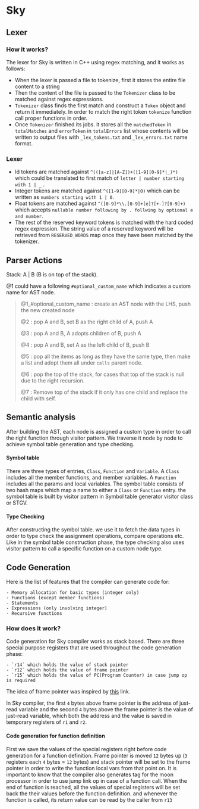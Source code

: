 # Sky
## Lexer
### How it works?
The lexer for Sky is written in C++ using regex matching, and it works as follows:
- When the lexer is passed a file to tokenize, first it stores the entire file content to a string
- Then the content of the file is passed to the `Tokenizer` class to be matched against regex expressions.
- `Tokenizer` class finds the first match and construct a `Token` object and return it immediately. In order to match the right token `tokenize` function call proper functions in order.
-  Once `Tokenizer` finished its jobs. it stores all the `matchedToken` in `totalMatches`  and `errorToken`  in `totalErrors` list whose contents will be written to output files with `_lex_tokens.txt` and `_lex_errors.txt` name format.
    
### Lexer
- Id tokens are matched against `^(([a-z]|[A-Z])+([1-9][0-9]*|_)*)` which could be translated to first match of  `letter | number starting with 1 | _` .
- Integer tokens are matched against `^([1-9][0-9]*|0)` which can be written as `numbers starting with 1 | 0`.
- Float tokens are matched against `^([0-9]*\\.[0-9]+[e]?[+-]?[0-9]+)` which accepts `nullable number following by . follwing by optional e and number`.
- The rest of the reserved keyword tokens is matched with the hard coded regex expression. The string value of a reserved keyword will be retrieved from `RESERVED_WORDS` map once they have been matched by the tokenizer.
    
## Parser Actions

Stack: A | B (B is on top of the stack).

@1 could have a following `#optional_custom_name` which indicates a custom name for AST node.

> @1_#optional_custom_name : create an AST node with the LHS, push the new created node
>
> @2 : pop A and B, set B as the right child of A, push A
>
> @3 : pop A and B, A adopts children of B, push A
>
> @4 : pop A and B, set A as the left child of B, push B
>
> @5 : pop all the items as long as they have the same type, then make a list and adopt them all under `calls` parent node. 
>
> @6 : pop the top of the stack, for cases that top of the stack is null due to the right recursion.
>
> @7 : Remove top of the stack if it only has one child and replace the child with self. 

## Semantic analysis
After building the AST, each node is assigned a custom type in order to call
the right function through visitor pattern. We traverse it node by node to achieve symbol table 
generation and type checking. 
####  Symbol table
There are three types of entries, `Class`, `Function` and `Variable`.
A `Class` includes all the member functions, and member variables.
A `Function` includes all the params and local variables.
The symbol table consists of two hash maps which map a name to either a `Class` or  `Function` 
entry. the symbol table is built by visitor pattern in Symbol table generator visitor class or STGV.

#### Type Checking
 After constructing the symbol table. we use it to fetch the data types
 in order to type check the assignment operations, compare operations etc.
 Like in the symbol table construction phase, the type checking also uses visitor
 pattern to call a specific function on a custom node type.
 
 
## Code Generation
Here is the list of features that the compiler can generate code for:

    - Memory allocation for basic types (integer only)
    - Functions (except member functions)
    - Statements
    - Expressions (only involving integer)
    - Recursive functions
    
### How does it work?
Code generation for Sky compiler works as stack based. 
There are three special purpose registers that are used throughout
the code generation phase: 

    - `r14` which holds the value of stack pointer
    - `r12` which holds the value of frame pointer
    - `r15` which holds the value of PC(Program Counter) in case jump op is required
The idea of frame pointer was inspired by [this](http://www.cs.uwm.edu/classes/cs315/Bacon/Lecture/HTML/ch10s07.html) link.

In Sky compiler, the first `4` bytes above frame pointer is the address of just-read variable
and the second `4` bytes above the frame pointer is the value of just-read variable, which both
the address and the value is saved in temporary registers of `r1` and `r2`.

#### Code generation for function definition
First we save the values of the special registers right before 
code generation for a function definition. Frame pointer is moved `12`
bytes up (`3` registers each `4` bytes = `12` bytes) and stack pointer 
will be set to the frame pointer in order to write the function local vars 
from that point on. It is important to know that the compiler also generates tag 
for the moon processor in order to use jump link op in case of a function call.
When the end of function is reached, all the values of special 
registers will be set back the their values before the function definition.
and whenever the function is called, its return value can be read by the caller from `r13` 
